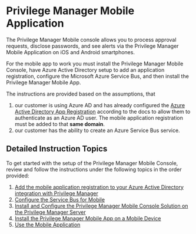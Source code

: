 [title]: # (Mobile App)
[tags]: # (mobile)
[priority]: # (15000)
# Privilege Manager Mobile Application

The Privilege Manager Mobile console allows you to process approval requests, disclose passwords, and see alerts via the Privilege Manager Mobile Application on iOS and Android smartphones.

For the mobile app to work you must install the Privilege Manager Mobile Console, have Azure Active Directory setup to add an application registration, configure the Microsoft Azure Service Bus, and then install the Privilege Manager Mobile App.

The instructions are provided based on the assumptions, that

1. our customer is using Azure AD and has already configured the [Azure Active Directory App Registration](../config/foreign-systems/active-directory\set-up-privilege-manager-azure-ad-integration.md) according to the docs to allow them to authenticate as an Azure AD user. The mobile application registration must be added to that __same domain__.
1. our customer has the ability to create an Azure Service Bus service.

## Detailed Instruction Topics

To get started with the setup of the Privilege Manager Mobile Console, review and follow the instructions under the following topics in the order provided:

1. [Add the mobile application registration to your Azure Active Directory integration with Privilege Manager](cfg-azure-ad.md)
1. [Configure the Service Bus for Mobile](cfg-service-bus-mobile.md)
1. [Install and Configure the Privilege Manager Mobile Console Solution on the Privilege Manager Server](cfg-console.md)
1. [Install the Privilege Manager Mobile App on a Mobile Device](install.md)
1. [Use the Mobile Application](use-mobile.md)
